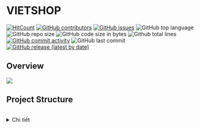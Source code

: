 # VIETSHOP

[![HitCount](http://hits.dwyl.com/TienNHM/VietShop.svg)](http://hits.dwyl.com/TienNHM/VietShop)
[![GitHub contributors](https://img.shields.io/github/contributors/TienNHM/VietShop)](https://github.com/TienNHM/VietShop/graphs/contributors)
[![GitHub issues](https://img.shields.io/github/issues/TienNHM/VietShop?color=red)](https://github.com/TienNHM/VietShop/issues)
![GitHub top language](https://img.shields.io/github/languages/top/TienNHM/VietShop?color=cyan)
![GitHub repo size](https://img.shields.io/github/repo-size/TienNHM/VietShop)
![GitHub code size in bytes](https://img.shields.io/github/languages/code-size/TienNHM/VietShop)
![Github total lines](https://sloc.xyz/github/TienNHM/VietShop)
[![GitHub commit activity](https://img.shields.io/github/commit-activity/m/TienNHM/VietShop?color=g)](https://github.com/TienNHM/VietShop/graphs/code-frequency)
![GitHub last commit](https://img.shields.io/github/last-commit/TienNHM/VietShop?color=yellow)
[![GitHub release (latest by date)](https://img.shields.io/github/v/release/TienNHM/VietShop)](https://github.com/TienNHM/VietShop/releases)

## Overview
<img src="https://img.icons8.com/color/48/000000/java-coffee-cup-logo.png"/>


## Project Structure
``` bash
```

<details>
  <summary> Chi tiết </summary>
</details>